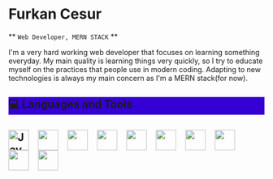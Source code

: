 # Furkan Cesur

** `Web Developer, MERN STACK` **

I'm a very hard working web developer that focuses on learning something everyday. My main quality is learning things very quickly, so I try to educate myself on the practices that people use in modern coding. Adapting to new technologies is always my main concern as I'm a MERN stack(for now).

<h2 style="background-color: #3500D3">💻 Languages and Tools <h2/>
<img align="left" alt="Javascript" width="40px" style="padding-right:15px;" src="https://cdn.jsdelivr.net/gh/devicons/devicon/icons/javascript/javascript-original.svg"/>
<img align="left" alt="" width="40px" style="padding-right:15px;" src="https://cdn.jsdelivr.net/gh/devicons/devicon/icons/react/react-original-wordmark.svg"/>
<img align="left" alt="" width="40px" style="padding-right:15px;" src="https://cdn.jsdelivr.net/gh/devicons/devicon/icons/html5/html5-original.svg"/>
<img align="left" alt="" width="40px" style="padding-right:15px;" src="https://cdn.jsdelivr.net/gh/devicons/devicon/icons/css3/css3-original.svg"/>
<img align="left" alt="" width="40px" style="padding-right:15px;" src="https://cdn.jsdelivr.net/gh/devicons/devicon/icons/bootstrap/bootstrap-original.svg"/>
<img align="left" alt="" width="40px" style="padding-right:15px;" src="https://cdn.jsdelivr.net/gh/devicons/devicon/icons/git/git-original.svg"/>
<img align="left" alt="" width="40px" style="padding-right:15px;" src="https://cdn.jsdelivr.net/gh/devicons/devicon/icons/nodejs/nodejs-original-wordmark.svg"/>
<img align="left" alt="" width="40px" style="padding-right:15px;" src="https://cdn.jsdelivr.net/gh/devicons/devicon/icons/express/express-original-wordmark.svg"/>
<img align="left" alt="" width="40px" style="padding-right:15px;" src="https://cdn.jsdelivr.net/gh/devicons/devicon/icons/mongodb/mongodb-plain-wordmark.svg"/>
<img align="left" alt="" width="40px" style="padding-right:15px;" src="https://cdn.jsdelivr.net/gh/devicons/devicon/icons/postgresql/postgresql-original-wordmark.svg"/>
         

